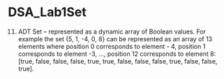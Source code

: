 # DSA_Lab1Set
11. ADT Set – represented as a dynamic array of Boolean values. For example the set {5, 1, -4, 0,
8} can be represented as an array of 13 elements where position 0 corresponds to element - 4, position 1 corresponds to element -3, ..., position 12 corresponds to element 8: [true, false, false, false, true, true, false, false, false, true, false, false, true].
